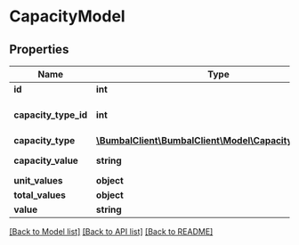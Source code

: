 # CapacityModel

## Properties
Name | Type | Description | Notes
------------ | ------------- | ------------- | -------------
**id** | **int** | Unique ID | 
**capacity_type_id** | **int** | id for capacity type | [optional] 
**capacity_type** | [**\BumbalClient\BumbalClient\Model\CapacityTypeModel**](CapacityTypeModel.md) |  | [optional] 
**capacity_value** | **string** | Capacity value | [optional] 
**unit_values** | **object** |  | [optional] 
**total_values** | **object** |  | [optional] 
**value** | **string** | Value | [optional] 

[[Back to Model list]](../README.md#documentation-for-models) [[Back to API list]](../README.md#documentation-for-api-endpoints) [[Back to README]](../README.md)


